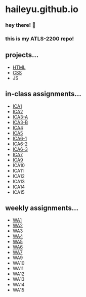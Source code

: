 # haileyu.github.io

### hey there! 👋
### this is my ATLS-2200 repo!  

## projects...
* [HTML](https://haileyu.github.io/haileyu/html-midterm/page1)
* [CSS](https://haileyu.github.io/haileyu)
* JS 

## in-class assignments...
* [ICA1](/ica/hu-ica1.pdf)
* [ICA2](/ica/hu-ica2.pdf)
* [ICA3-A](https://haileyu.github.io/haileyu/ica/hu-ica3a)
* [ICA3-B](https://haileyu.github.io/haileyu/ica/hu-ica3b)
* [ICA4](https://haileyu.github.io/haileyu/ica/hu-ica4)
* [ICA5](https://haileyu.github.io/haileyu/ica/hu-ica5)
* [ICA6-1](https://haileyu.github.io/haileyu/ica/ica6/ica6-part1)
* [ICA6-2](https://haileyu.github.io/haileyu/ica/ica6/ica6-part2)
* [ICA6-3](https://haileyu.github.io/haileyu/ica/ica6/ica6-part3)
* [ICA7](https://haileyu.github.io/haileyu/ica/hu-ica7)
* [ICA9](https://haileyu.github.io/haileyu/ica/hu-ica9)
* ICA10
* ICA11
* ICA12
* ICA13
* ICA14
* ICA15

## weekly assignments...
* [WA1](https://haileyu.github.io/haileyu/wa/wa1)
* [WA2](https://haileyu.github.io/haileyu/wa/wa2)
* [WA3](https://haileyu.github.io/haileyu/wa/wa3)
* [WA4](https://haileyu.github.io/haileyu/wa/wa4)
* [WA5](https://haileyu.github.io/haileyu/wa/wa5)
* [WA6](https://haileyu.github.io/haileyu/wa/wa6)
* [WA7](https://haileyu.github.io/haileyu/wa/wa7)
* WA9
* WA10
* WA11
* WA12
* WA13
* WA14
* WA15